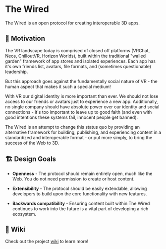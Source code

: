 # The Wired

The Wired is an open protocol for creating interoperable 3D apps.

## 🤔 Motivation

The VR landscape today is comprised of closed off platforms (VRChat, Neos, ChilloutVR, Horizon Worlds),
built within the traditional "walled garden" framework of app stores and isolated experiences.
Each app has it's own friends list, avatars, file formats, and (sometimes questionable) leadership.

But this approach goes against the fundamentally social nature of VR - the human aspect that makes it such a special medium!

With VR our digital identity is more important than ever.
We should not lose access to our friends or avatars just to experience a new app.
Additionally, no single company should have absolute power over our identity and social connections - it's too important to
leave up to good faith (and even with good intentions these systems fail, innocent people get banned).

The Wired is an attempt to change this status quo by providing an alternative framework for building, publishing,
and experiencing content in a standardized and interoperable format - or put more simply, to bring the success of the Web to 3D.

## 🏗️ Design Goals

- **Openness** - The protocol should remain entirely open, much like the Web.
You do not need permission to create or host content.

- **Extensibility** - The protocol should be easily extendable,
allowing developers to build upon the core functionality with new features.

- **Backwards compatibility** - Ensuring content built within The Wired continues to work into the future
is a vital part of developing a rich ecosystem.

## 📖 Wiki

Check out the project [wiki](https://github.com/unavi-xyz/the-wired/wiki) to learn more!
